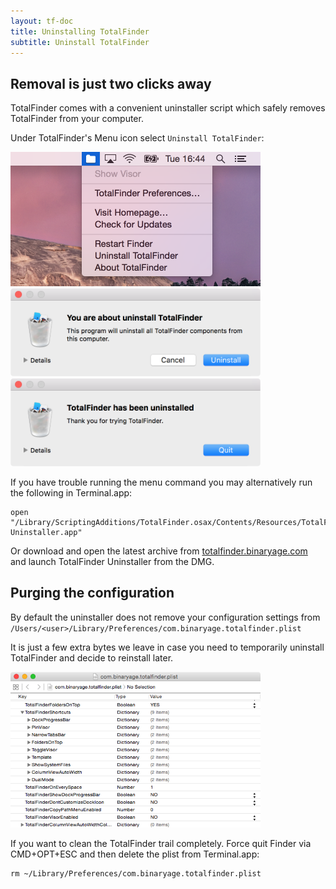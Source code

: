```yaml
---
layout: tf-doc
title: Uninstalling TotalFinder
subtitle: Uninstall TotalFinder
---
```


## Removal is just two clicks away

TotalFinder comes with a convenient uninstaller script which safely removes TotalFinder from your computer.

Under TotalFinder's Menu icon select `Uninstall TotalFinder`:

<img src="/images/uninstall-menu.png" class="doc-image" style="width:400px">
<img src="/images/really-uninstall.png" class="doc-image add-shadow" style="width:400px">
<img src="/images/uninstaller.png" class="doc-image add-shadow" style="width:400px">

If you have trouble running the menu command you may alternatively run the following in Terminal.app: 

```terminal
open "/Library/ScriptingAdditions/TotalFinder.osax/Contents/Resources/TotalFinder.bundle/Contents/Resources/TotalFinder Uninstaller.app"
```

Or download and open the latest archive from [totalfinder.binaryage.com](https://totalfinder.binaryage.com) and launch TotalFinder Uninstaller from the DMG.

## Purging the configuration

By default the uninstaller does not remove your configuration settings from `/Users/<user>/Library/Preferences/com.binaryage.totalfinder.plist`

It is just a few extra bytes we leave in case you need to temporarily uninstall TotalFinder and decide to reinstall later. 

<img src="/images/property-list-editor.png" class="doc-image add-shadow" style="width:400px;">

If you want to clean the TotalFinder trail completely. Force quit Finder via CMD+OPT+ESC and then delete the plist from Terminal.app:

    rm ~/Library/Preferences/com.binaryage.totalfinder.plist
